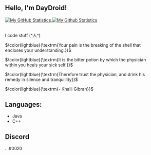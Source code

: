 ## Hello, I'm DayDroid!
<a href="https://github.com/DayDroid">
  <img align="center" src="https://github-readme-stats.vercel.app/api?username=DayDroid&show_icons=true&line_height=27&count_private=true&title_color=ffffff&text_color=ffd7d7&icon_color=534e63&bg_color=1F2937" alt="My GitHub Statistics"/>
</a>

<a href="https://github.com/DayDroid">
  <img align="center" src="https://github-readme-stats.vercel.app/api/top-langs/?username=DayDroid&hide=html&title_color=ffffff&text_color=ffffff&icon_color=ffd7d7&bg_color=1f2937" alt="My Github Statistics"/>
</a>
<br />
<br />

I code stuff (^人^)

$\color{lightblue}{\textrm{Your pain is the breaking of the shell that encloses your understanding.}}$

$\color{lightblue}{\textrm{It is the bitter potion by which the physician within you heals your sick self.}}$

$\color{lightblue}{\textrm{Therefore trust the physician, and drink his remedy in silence and tranquillity}}$


$\color{lightblue}{\textrm{- Khalil Gibran}}$


## Languages:
- Java
- C++


## Discord
. .#0020
  
  
